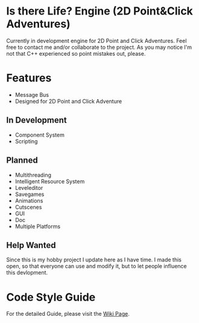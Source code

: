 # Is there Life? Engine (2D Point&Click Adventures)
Currently in development engine for 2D Point and Click Adventures. Feel free to contact me and/or collaborate to the project. As you may notice I'm not that C++ experienced so point mistakes out, please.

# Features #
-	Message Bus
-	Designed for 2D Point and Click Adventure

## In Development ##
-	Component System
-	Scripting

## Planned ##
-	Multithreading
-	Intelligent Resource System
-	Leveleditor
-	Savegames
-	Animations
-	Cutscenes
-	GUI
-	Doc
-	Multiple Platforms

## Help Wanted ##
Since this is my hobby project I update here as I have time. I made this open, so that everyone can use and modify it, but to let people influence this devlopment.

# Code Style Guide #
For the detailed Guide, please visit the [Wiki Page](https://github.com/HaSa1002/SFML-Point-and-Click-Adventure-Engine/wiki/Code-Style-Guide).
